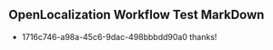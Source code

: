 ## OpenLocalization Workflow Test MarkDown
* 1716c746-a98a-45c6-9dac-498bbbdd90a0 
thanks!<!--HONumber=Mar16_HO1-->
